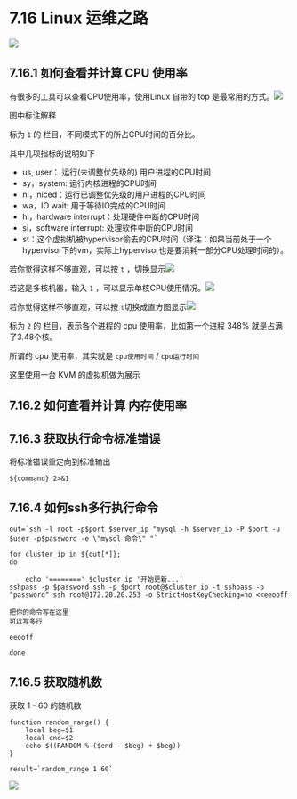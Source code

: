 # 7.16 Linux 运维之路

![](http://image.iswbm.com/20200602135014.png)

## 7.16.1 如何查看并计算 CPU 使用率

有很多的工具可以查看CPU使用率，使用Linux 自带的 top 是最常用的方式。![](http://image.python-online.cn/20191220202103.png)

图中标注解释

标为 `1` 的 栏目，不同模式下的所占CPU时间的百分比。

其中几项指标的说明如下

- us, user： 运行(未调整优先级的) 用户进程的CPU时间
- sy，system: 运行内核进程的CPU时间
- ni，niced：运行已调整优先级的用户进程的CPU时间
- wa，IO wait: 用于等待IO完成的CPU时间
- hi，hardware interrupt：处理硬件中断的CPU时间
- si，software interrupt: 处理软件中断的CPU时间
- st：这个虚拟机被hypervisor偷去的CPU时间（译注：如果当前处于一个hypervisor下的vm，实际上hypervisor也是要消耗一部分CPU处理时间的）。

若你觉得这样不够直观，可以按 `t` ，切换显示![](http://image.python-online.cn/20191220203403.png)

若这是多核机器，输入 `1` ，可以显示单核CPU使用情况。![](http://image.python-online.cn/20191220202408.png)



若你觉得这样不够直观，可以按 `t`切换成直方图显示![](http://image.python-online.cn/20191220203205.png)

标为 `2` 的 栏目，表示各个进程的 cpu 使用率，比如第一个进程 348% 就是占满了3.48个核。



所谓的 cpu 使用率，其实就是 `cpu使用时间` / `cpu运行时间`

这里使用一台 KVM 的虚拟机做为展示



## 7.16.2 如何查看并计算 内存使用率



## 7.16.3 获取执行命令标准错误

将标准错误重定向到标准输出

```shell
${command} 2>&1
```



## 7.16.4 如何ssh多行执行命令

```shell
out=`ssh -l root -p$port $server_ip "mysql -h $server_ip -P $port -u $user -p$password -e \"mysql 命令\" "`

for cluster_ip in ${out[*]};
do

    echo '========' $cluster_ip '开始更新...'
sshpass -p $password ssh -p $port root@$cluster_ip -t sshpass -p "password" ssh root@172.20.20.253 -o StrictHostKeyChecking=no <<eeooff

把你的命令写在这里
可以写多行

eeooff

done
```



## 7.16.5 获取随机数

获取 1 - 60 的随机数

```shell
function random_range() {
    local beg=$1
    local end=$2
    echo $((RANDOM % ($end - $beg) + $beg))
}

result=`random_range 1 60`
```





![](http://image.iswbm.com/20200607174235.png)